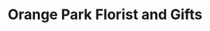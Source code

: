 ---
title: "Orange Park Florist and Gifts"
url: /orange-park/orange-park-florist-and-gifts/
shop: Blumen
---